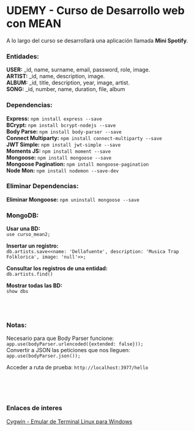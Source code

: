 # UDEMY - Curso de Desarrollo web con MEAN

A lo largo del curso se desarrollará una aplicación llamada **Mini Spotify**.


### Entidades:

**USER:** _id, name, surname, email, password, role, image. <br>
**ARTIST:** _id, name, description, image. <br>
**ALBUM:** _id, title, description, year, image, artist. <br>
**SONG:** _id, number, name, duration, file, album <br>

### Dependencias:

**Express:** `npm install express --save` <br>
**BCrypt:** `npm install bcrypt-nodejs --save` <br>
**Body Parse:** `npm install body-parser --save` <br>
**Connect Multiparty:** `npm install connect-multiparty --save` <br>
**JWT Simple:** `npm install jwt-simple --save`<br>
**Moments JS:** `npm install moment --save` <br>
**Mongoose:** `npm install mongoose --save`<br>
**Mongoose Pagination:** `npm intall mongoose-pagination` <br>
**Node Mon:** `npm install nodemon --save-dev` <br>

### Eliminar Dependencias:

**Eliminar Mongoose:** `npm uninstall mongoose --save` <br>


### MongoDB:

**Usar una BD:** <br>
`use curso_mean2;`

**Insertar un registro:** <br>
`db.artists.save<<name: 'Dellafuente', description: 'Musica Trap Folklorica', image: 'null'>>;`

**Consultar los registros de una entidad:** <br>
`db.artists.find()`

**Mostrar todas las BD:** <br>
`show dbs`


<br><br>

### Notas:

Necesario para que Body Parser funcione: `app.use(bodyParser.urlencoded({extended: false}));` <br>
Convertir a JSON las peticiones que nos lleguen: `app.use(bodyParser.json());` <br>

Acceder a ruta de prueba: `http://localhost:3977/hello` <br>



<br><br><br>

### Enlaces de interes

[Cygwin - Emular de Terminal Linux para Windows](https://www.cygwin.com/)